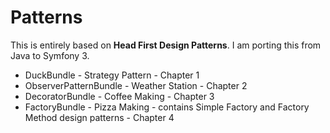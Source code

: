 Patterns
========

This is entirely based on **Head First Design Patterns**. I am porting this from Java to Symfony 3.

* DuckBundle - Strategy Pattern - Chapter 1
* ObserverPatternBundle - Weather Station - Chapter 2
* DecoratorBundle - Coffee Making - Chapter 3
* FactoryBundle - Pizza Making - contains Simple Factory and Factory Method design patterns - Chapter 4
